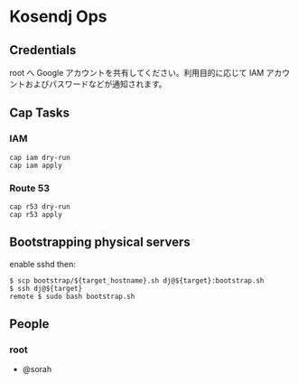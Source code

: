 # Kosendj Ops

## Credentials

root へ Google アカウントを共有してください。利用目的に応じて IAM アカウントおよびパスワードなどが通知されます。

## Cap Tasks

### IAM

```
cap iam dry-run
cap iam apply
```

### Route 53

```
cap r53 dry-run
cap r53 apply
```

## Bootstrapping physical servers

enable sshd then:

```
$ scp bootstrap/${target_hostname}.sh dj@${target}:bootstrap.sh
$ ssh dj@${target}
remote $ sudo bash bootstrap.sh

```

## People

### root

- @sorah
